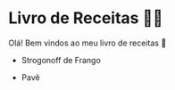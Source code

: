 # Livro de Receitas :man_cook:

Olá! Bem vindos ao meu livro de receitas :wave:

- Strogonoff de Frango

- Pavê
